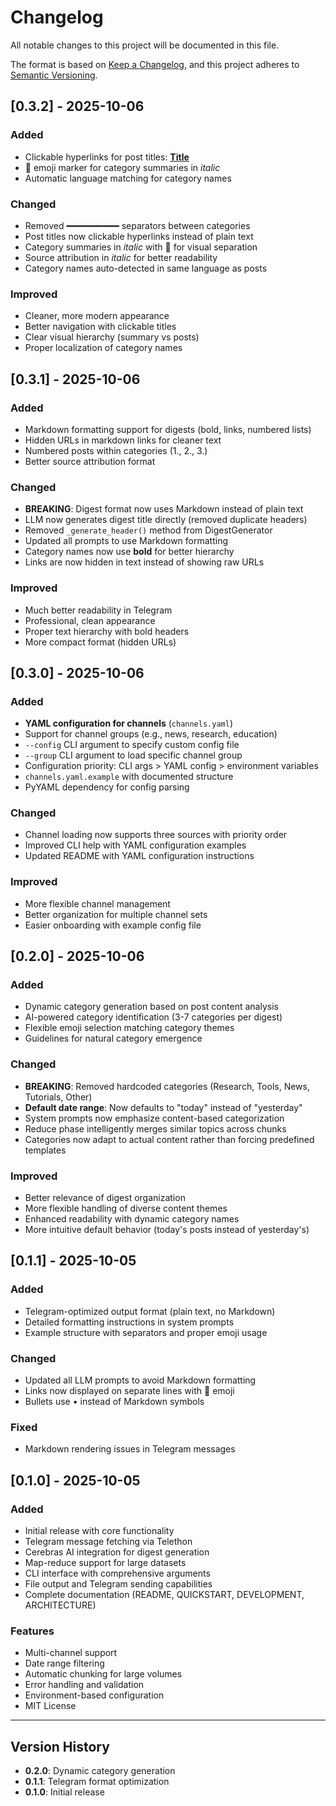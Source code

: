 # Changelog

All notable changes to this project will be documented in this file.

The format is based on [Keep a Changelog](https://keepachangelog.com/en/1.0.0/),
and this project adheres to [Semantic Versioning](https://semver.org/spec/v2.0.0.html).

## [0.3.2] - 2025-10-06

### Added
- Clickable hyperlinks for post titles: **[Title](url)**
- 📝 emoji marker for category summaries in *italic*
- Automatic language matching for category names

### Changed
- Removed ━━━━━━━━━━ separators between categories
- Post titles now clickable hyperlinks instead of plain text
- Category summaries in *italic* with 📝 for visual separation
- Source attribution in *italic* for better readability
- Category names auto-detected in same language as posts

### Improved
- Cleaner, more modern appearance
- Better navigation with clickable titles
- Clear visual hierarchy (summary vs posts)
- Proper localization of category names

## [0.3.1] - 2025-10-06

### Added
- Markdown formatting support for digests (bold, links, numbered lists)
- Hidden URLs in markdown links for cleaner text
- Numbered posts within categories (1., 2., 3.)
- Better source attribution format

### Changed
- **BREAKING**: Digest format now uses Markdown instead of plain text
- LLM now generates digest title directly (removed duplicate headers)
- Removed `_generate_header()` method from DigestGenerator
- Updated all prompts to use Markdown formatting
- Category names now use **bold** for better hierarchy
- Links are now hidden in text instead of showing raw URLs

### Improved
- Much better readability in Telegram
- Professional, clean appearance
- Proper text hierarchy with bold headers
- More compact format (hidden URLs)

## [0.3.0] - 2025-10-06

### Added
- **YAML configuration for channels** (`channels.yaml`)
- Support for channel groups (e.g., news, research, education)
- `--config` CLI argument to specify custom config file
- `--group` CLI argument to load specific channel group
- Configuration priority: CLI args > YAML config > environment variables
- `channels.yaml.example` with documented structure
- PyYAML dependency for config parsing

### Changed
- Channel loading now supports three sources with priority order
- Improved CLI help with YAML configuration examples
- Updated README with YAML configuration instructions

### Improved
- More flexible channel management
- Better organization for multiple channel sets
- Easier onboarding with example config file

## [0.2.0] - 2025-10-06

### Added
- Dynamic category generation based on post content analysis
- AI-powered category identification (3-7 categories per digest)
- Flexible emoji selection matching category themes
- Guidelines for natural category emergence

### Changed
- **BREAKING**: Removed hardcoded categories (Research, Tools, News, Tutorials, Other)
- **Default date range**: Now defaults to "today" instead of "yesterday"
- System prompts now emphasize content-based categorization
- Reduce phase intelligently merges similar topics across chunks
- Categories now adapt to actual content rather than forcing predefined templates

### Improved
- Better relevance of digest organization
- More flexible handling of diverse content themes
- Enhanced readability with dynamic category names
- More intuitive default behavior (today's posts instead of yesterday's)

## [0.1.1] - 2025-10-05

### Added
- Telegram-optimized output format (plain text, no Markdown)
- Detailed formatting instructions in system prompts
- Example structure with separators and proper emoji usage

### Changed
- Updated all LLM prompts to avoid Markdown formatting
- Links now displayed on separate lines with 🔗 emoji
- Bullets use • instead of Markdown symbols

### Fixed
- Markdown rendering issues in Telegram messages

## [0.1.0] - 2025-10-05

### Added
- Initial release with core functionality
- Telegram message fetching via Telethon
- Cerebras AI integration for digest generation
- Map-reduce support for large datasets
- CLI interface with comprehensive arguments
- File output and Telegram sending capabilities
- Complete documentation (README, QUICKSTART, DEVELOPMENT, ARCHITECTURE)

### Features
- Multi-channel support
- Date range filtering
- Automatic chunking for large volumes
- Error handling and validation
- Environment-based configuration
- MIT License

---

## Version History

- **0.2.0**: Dynamic category generation
- **0.1.1**: Telegram format optimization
- **0.1.0**: Initial release

